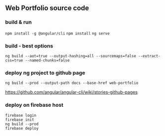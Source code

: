 ## Web Portfolio source code

### build & run
`npm install -g @angular/cli`
`npm install`
`ng serve`

### build - best options
`ng build --aot=true --output-hashing=all --sourcemaps=false --extract-css=true --named-chunks=false`

### deploy ng project to github page
`ng build --prod --output-path docs --base-href web-portfolio`

https://github.com/angular/angular-cli/wiki/stories-github-pages

### deploy on firebase host
```
firebase login
firebase init
ng build --prod
firebase deploy
```